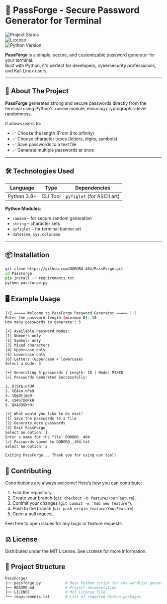 # 🔐 PassForge - Secure Password Generator for Terminal

![Project Status](https://img.shields.io/badge/status-active-brightgreen)  
![License](https://img.shields.io/badge/license-MIT-blue)  
![Python Version](https://img.shields.io/badge/python-3.8+-blue)

**PassForge** is a simple, secure, and customizable password generator for your terminal.  
Built with Python, it's perfect for developers, cybersecurity professionals, and Kali Linux users.

---

## 🚀 About The Project

**PassForge** generates strong and secure passwords directly from the terminal using Python's `random` module, ensuring cryptographic-level randomness.

It allows users to:

- ✅ Choose the length (From 8 to infinity)
- ✅ Choose character types (letters, digits, symbols)
- ✅ Save passwords to a text file
- ✅ Generate multiple passwords at once

---

## 🛠 Technologies Used

| Language   | Type     | Dependencies     |
|------------|----------|------------------|
| Python 3.8+| CLI Tool | `pyfiglet` (for ASCII art)

**Python Modules**:
- `random` – for secure random generation
- `string` – character sets
- `pyfiglet` – for terminal banner art
- `datetime`, `sys`, `colorama`

---

## 📦 Installation

```bash
git clone https://github.com/DORORO-404/PassForge.git
cd PassForge
pip install -r requirements.txt
python passforge.py
```

## 🖥️ Example Usage

```bash
[+] ===== Welcome to PassForge Password Generator ===== [+]
Enter the password length (minimum 8): 10
How many passwords to generate?: 5

[+] Available Password Modes:
[1] Numbers only
[2] Symbols only
[3] Mixed characters
[4] Uppercase only
[5] Lowercase only
[6] Letters (uppercase + lowercase)
Select a mode: 3

[+] Generating 5 passwords | Length: 10 | Mode: MIXED
[✔] Passwords Generated Successfully:

1. O|5tb;eFU#
2. tE4km.nPe9
3. 1QgQtj@q9!
4. s5#o7@eRkH
5. QX4dDSkrO(

[+] What would you like to do next?
[1] Save the passwords to a file
[2] Generate more passwords
[3] Exit PassForge
Select an option: 1
Enter a name for the file: DORORO__404
[✔] Passwords saved to DORORO__404.txt
Select an option: 3

Exiting PassForge... Thank you for using our tool!
```

## 🤝 Contributing

Contributions are always welcome! Here’s how you can contribute:

1. Fork the repository.
2. Create your branch (`git checkout -b feature/YourFeature`).
3. Commit your changes (`git commit -m 'Add new feature'`).
4. Push to the branch (`git push origin feature/YourFeature`).
5. Open a pull request.

Feel free to open issues for any bugs or feature requests.

## ⚖️ License

Distributed under the MIT License. See `LICENSE` for more information.

## 📁 Project Structure
```bash
PassForge/
├── passforge.py           # Main Python script for the wordlist generator
├── README.md              # Project documentation
├── LICENSE                # MIT License file
└── requirements.txt       # List of required Python packages
```